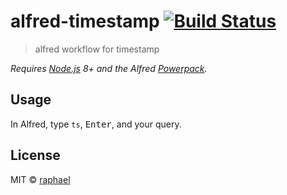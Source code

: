 # alfred-timestamp [![Build Status](https://travis-ci.org/raphael/alfred-timestamp.svg?branch=master)](https://travis-ci.org/raphael/alfred-timestamp)

> alfred workflow for timestamp

*Requires [Node.js](https://nodejs.org) 8+ and the Alfred [Powerpack](https://www.alfredapp.com/powerpack/).*


## Usage

In Alfred, type `ts`, <kbd>Enter</kbd>, and your query.


## License

MIT © [raphael](https://github.com/Adol1111/alfred-timestamp/blob/master/license)
